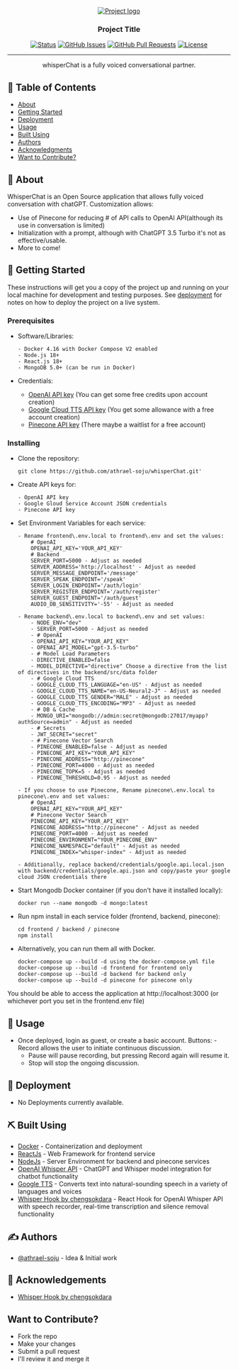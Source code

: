<p align="center">
  <a href="" rel="noopener">
 <img src="https://github.com/athrael-soju/whisperChat/blob/main/Landing-s.png" alt="Project logo"></a>
</p>

<h3 align="center">Project Title</h3>

<div align="center">

[![Status](https://img.shields.io/badge/status-active-success.svg)]()
[![GitHub Issues](https://img.shields.io/github/issues/athrael-soju/whisperChat)](https://github.com/athrael-soju/whisperChat/issues)
[![GitHub Pull Requests](https://img.shields.io/github/issues-pr/athrael-soju/whisperChat)](https://img.shields.io/github/issues-pr/athrael-soju/whisperChat)
[![License](https://img.shields.io/badge/license-MIT-blue.svg)](/LICENSE)

</div>

---

<p align="center"> whisperChat is a fully voiced conversational partner.
    <br> 
</p>

## 📝 Table of Contents

- [About](#about)
- [Getting Started](#getting_started)
- [Deployment](#deployment)
- [Usage](#usage)
- [Built Using](#built_using)
- [Authors](#authors)
- [Acknowledgments](#acknowledgement)
- [Want to Contribute?](#contribute)

## 🧐 About <a name = "about"></a>

WhisperChat is an Open Source application that allows fully voiced conversation with chatGPT. Customization allows:

- Use of Pinecone for reducing # of API calls to OpenAI API(although its use in conversation is limited)
- Initialization with a prompt, although with ChatGPT 3.5 Turbo it's not as effective/usable.
- More to come!

## 🏁 Getting Started <a name = "getting_started"></a>

These instructions will get you a copy of the project up and running on your local machine for development and testing purposes. See [deployment](#deployment) for notes on how to deploy the project on a live system.

### Prerequisites

- Software/Libraries:

  ```
  - Docker 4.16 with Docker Compose V2 enabled
  - Node.js 18+
  - React.js 18+
  - MongoDB 5.0+ (can be run in Docker)
  ```

- Credentials:
  - [OpenAI API key](https://platform.openai.com/account/api-keys) (You can get some free credits upon account creation)
  - [Google Cloud TTS API key](https://cloud.google.com/text-to-speech) (You get some allowance with a free account creation)
  - [Pinecone API key](https://www.pinecone.io/) (There maybe a waitlist for a free account)

### Installing

- Clone the repository:
  ```
  git clone https://github.com/athrael-soju/whisperChat.git'
  ```
- Create API keys for:

  ```
  - OpenAI API key
  - Google Gloud Service Account JSON credentials
  - Pinecone API key
  ```

- Set Environment Variables for each service:

  ```
  - Rename frontend\.env.local to frontend\.env and set the values:
      # OpenAI
      OPENAI_API_KEY='YOUR_API_KEY'
      # Backend
      SERVER_PORT=5000 - Adjust as needed
      SERVER_ADDRESS='http://localhost' - Adjust as needed
      SERVER_MESSAGE_ENDPOINT='/message'
      SERVER_SPEAK_ENDPOINT='/speak'
      SERVER_LOGIN_ENDPOINT='/auth/login'
      SERVER_REGISTER_ENDPOINT='/auth/register'
      SERVER_GUEST_ENDPOINT='/auth/guest'
      AUDIO_DB_SENSITIVITY='-55' - Adjust as needed
  ```

  ```
  - Rename backend\.env.local to backend\.env and set values:
      - NODE_ENV="dev"
      - SERVER_PORT=5000 - Adjust as needed
      - # OpenAI
      - OPENAI_API_KEY="YOUR_API_KEY"
      - OPENAI_API_MODEL="gpt-3.5-turbo"
      - # Model Load Parameters
      - DIRECTIVE_ENABLED=false
      - MODEL_DIRECTIVE="directive" Choose a directive from the list of directives in the backend/src/data folder
      - # Google Cloud TTS
      - GOOGLE_CLOUD_TTS_LANGUAGE="en-US" - Adjust as needed
      - GOOGLE_CLOUD_TTS_NAME="en-US-Neural2-J" - Adjust as needed
      - GOOGLE_CLOUD_TTS_GENDER="MALE" - Adjust as needed
      - GOOGLE_CLOUD_TTS_ENCODING="MP3" - Adjust as needed
      - # DB & Cache
      - MONGO_URI="mongodb://admin:secret@mongodb:27017/myapp?authSource=admin" - Adjust as needed
      - # Secrets
      - JWT_SECRET="secret"
      - # Pinecone Vector Search
      - PINECONE_ENABLED=false - Adjust as needed
      - PINECONE_API_KEY="YOUR_API_KEY"
      - PINECONE_ADDRESS="http://pinecone"
      - PINECONE_PORT=4000 - Adjust as needed
      - PINECONE_TOPK=5 - Adjust as needed
      - PINECONE_THRESHOLD=0.95 - Adjust as needed
  ```

  ```
  - If you choose to use Pinecone, Rename pinecone\.env.local to pinecone\.env and set values:
      # OpenAI
      OPENAI_API_KEY="YOUR_API_KEY"
      # Pinecone Vector Search
      PINECONE_API_KEY="YOUR_API_KEY"
      PINECONE_ADDRESS="http://pinecone" - Adjust as needed
      PINECONE_PORT=4000 - Adjust as needed
      PINECONE_ENVIRONMENT="YOUR_PINECONE_ENV"
      PINECONE_NAMESPACE="default" - Adjust as needed
      PINECONE_INDEX="whisper-index" - Adjust as needed
  ```

  ```
  - Additionally, replace backend/credentials/google.api.local.json with backend/credentials/google.api.json and copy/paste your google cloud JSON credentials there
  ```

- Start Mongodb Docker container (if you don't have it installed locally):

  ```
  docker run --name mongodb -d mongo:latest
  ```

- Run npm install in each service folder (frontend, backend, pinecone):

  ```
  cd frontend / backend / pinecone
  npm install
  ```

- Alternatively, you can run them all with Docker.

  ```
  docker-compose up --build -d using the docker-compose.yml file
  docker-compose up --build -d frontend for frontend only
  docker-compose up --build -d backend for backend only
  docker-compose up --build -d pinecone for pinecone only
  ```

You should be able to access the application at http://localhost:3000 (or whichever port you set in the frontend\.env file)

## 🎈 Usage <a name="usage"></a>

- Once deployed, login as guest, or create a basic account.
  Buttons: - Record allows the user to initiate continuous discussion.
  - Pause will pause recording, but pressing Record again will resume it.
  - Stop will stop the ongoing discussion.

## 🚀 Deployment <a name = "deployment"></a>

- No Deployments currently available.

## ⛏️ Built Using <a name = "built_using"></a>

- [Docker](https://www.docker.com/) - Containerization and deployment
- [ReactJs](https://react.dev/) - Web Framework for frontend service
- [NodeJs](https://nodejs.org/en/) - Server Environment for backend and pinecone services
- [OpenAI Whisper API](https://openai.com/blog/introducing-chatgpt-and-whisper-apis) - ChatGPT and Whisper model integration for chatbot functionality
- [Google TTS](https://cloud.google.com/text-to-speech/) - Converts text into natural-sounding speech in a variety of languages and voices
- [Whisper Hook by chengsokdara](https://github.com/chengsokdara/use-whisper) - React Hook for OpenAI Whisper API with speech recorder, real-time transcription and silence removal functionality

## ✍️ Authors <a name = "authors"></a>

- [@athrael-soju](https://github.com/athrael-soju) - Idea & Initial work

## 🎉 Acknowledgements <a name = "acknowledgement"></a>

- [Whisper Hook by chengsokdara](https://github.com/chengsokdara/use-whisper)

## Want to Contribute? <a name = "#contribute"></a>

- Fork the repo
- Make your changes
- Submit a pull request
- I'll review it and merge it
